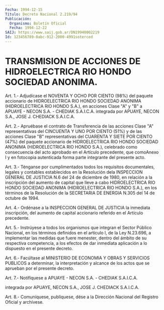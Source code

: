 ```yaml
---
Fecha: 1994-12-15
Título: Decreto Nacional 2.219/94
Publicación:
  Organismo: Boletín Oficial
  Fecha: 1994-12-22
SAIJ: https://www.saij.gob.ar/DN19940002219
Id: 123456789-0abc-912-2000-4991soterced
---
```

# TRANSMISION DE ACCIONES DE HIDROELECTRICA RIO HONDO SOCIEDAD ANONIMA.

<a id="1"></a>
Art.  1.-  Adjudícase  el  NOVENTA Y OCHO POR CIENTO (98%) del paquete accionario de HIDROELECTRICA  RIO  HONDO  SOCIEDAD  ANONIMA (HIDROELECTRICA  RIO  HONDO  S.A.),  en acciones Clase "A" y "B"  a APUAYE  -  NECON S.A. - CHEDIAK S.A.I.C.A.  integrada  por  APUAYE, NECON S.A., JOSE J. CHEDIACK S.A.I.C.A.

<a id="2"></a>
Art. 2.- Apruébase el contrato de Transferencia de las acciones Clase  "A"  representativas  del CINCUENTA Y UNO POR CIENTO (51%) y de las acciones Clase "B" representativas  del CUARENTA Y SIETE POR CIENTO  (47%)  del paquete accionario de HIDROELECTRICA  RIO  HONDO SOCIEDAD ANONIMA  (HIDROELECTRICA  RIO  HONDO S.A.), celebrado como consecuencia  del  acto  aprobado  en el Artículo  precedente,  que comoAnexo I y en fotocopia autenticada  forma  parte integrante del presente acto.

<a id="3"></a>
Art.  3.-  Ténganse  por  cumplimentados  todos los requisitos documentales,  legales  y contables establecidos en  la  Resolución dela INSPECCION GENERAL DE  JUSTICIA  N.6  del  24  de diciembre de 1980,  en  relación  a  la  inscripción del aumento de capital  que lleve a cabo HIDROELECTRICA RIO HONDO SOCIEDAD ANONIMA (HIDROELECTRICA RIO HONDO S.A.),  en  los términos de la Resolución de  la  SECRETARIA  DE ENERGIA N.305 del 14  de  octubre  de  1994.

<a id="4"></a>
Art.  4.-  Ordénase  a  la  INSPECCION  GENERAL DE JUSTICIA la inmediata inscripción, del aumento de capital  accionario  referido en el Artículo precedente.

<a id="5"></a>
Art.  5.-  Instrúyese  a  todos los organismos que integran el Sector Público Nacional, en los  términos  definidos en el artículo l,  de  la  Ley  N.23.696,  a  implementar  las medidas  que  fuere menester,  dentro del ámbito de su respectiva  competencia,  a  los efectos de dar  inmediata  aplicación a lo dispuesto en el presente decreto.

<a id="6"></a>
Art.  6.-  Facúltase  al  MINISTERIO  DE  ECONOMIA  Y OBRAS Y SERVICIOS  PUBLICOS  a  determinar, la interpretación y alcance  de los actos que se aprueban por el presente decreto.

<a id="7"></a>
Art. 7.- Notifíquese a APUAYE - NECON S.A. - CHEDIAK S.A.I.C.A.

integrada  por  APUAYE,  NECON  S.A.,  JOSE J. CHEDIACK S.A.I.C.A.

<a id="8"></a>
Art. 8.- Comuníquese, publíquese, dése a la Dirección Nacional del Registro Oficial y archívese.